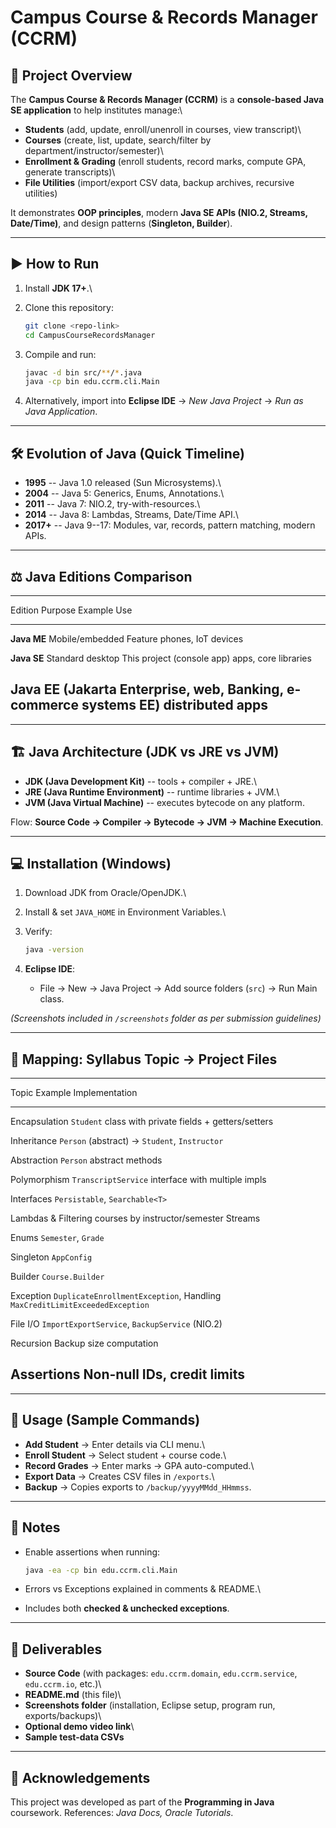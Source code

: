 # Campus Course & Records Manager (CCRM)

## 📌 Project Overview

The **Campus Course & Records Manager (CCRM)** is a **console-based Java
SE application** to help institutes manage:\
- **Students** (add, update, enroll/unenroll in courses, view
transcript)\
- **Courses** (create, list, update, search/filter by
department/instructor/semester)\
- **Enrollment & Grading** (enroll students, record marks, compute GPA,
generate transcripts)\
- **File Utilities** (import/export CSV data, backup archives, recursive
utilities)

It demonstrates **OOP principles**, modern **Java SE APIs (NIO.2,
Streams, Date/Time)**, and design patterns (**Singleton, Builder**).

------------------------------------------------------------------------

## ▶️ How to Run

1.  Install **JDK 17+**.\

2.  Clone this repository:

    ``` bash
    git clone <repo-link>
    cd CampusCourseRecordsManager
    ```

3.  Compile and run:

    ``` bash
    javac -d bin src/**/*.java
    java -cp bin edu.ccrm.cli.Main
    ```

4.  Alternatively, import into **Eclipse IDE** → *New Java Project* →
    *Run as Java Application*.

------------------------------------------------------------------------

## 🛠️ Evolution of Java (Quick Timeline)

-   **1995** -- Java 1.0 released (Sun Microsystems).\
-   **2004** -- Java 5: Generics, Enums, Annotations.\
-   **2011** -- Java 7: NIO.2, try-with-resources.\
-   **2014** -- Java 8: Lambdas, Streams, Date/Time API.\
-   **2017+** -- Java 9--17: Modules, var, records, pattern matching,
    modern APIs.

------------------------------------------------------------------------

## ⚖️ Java Editions Comparison

  -----------------------------------------------------------------------
  Edition              Purpose              Example Use
  -------------------- -------------------- -----------------------------
  **Java ME**          Mobile/embedded      Feature phones, IoT
                       devices              

  **Java SE**          Standard desktop     This project (console app)
                       apps, core libraries 

  **Java EE (Jakarta   Enterprise, web,     Banking, e-commerce systems
  EE)**                distributed apps     
  -----------------------------------------------------------------------

------------------------------------------------------------------------

## 🏗️ Java Architecture (JDK vs JRE vs JVM)

-   **JDK (Java Development Kit)** -- tools + compiler + JRE.\
-   **JRE (Java Runtime Environment)** -- runtime libraries + JVM.\
-   **JVM (Java Virtual Machine)** -- executes bytecode on any platform.

Flow: **Source Code → Compiler → Bytecode → JVM → Machine Execution**.

------------------------------------------------------------------------

## 💻 Installation (Windows)

1.  Download JDK from Oracle/OpenJDK.\

2.  Install & set `JAVA_HOME` in Environment Variables.\

3.  Verify:

    ``` bash
    java -version
    ```

4.  **Eclipse IDE**:

    -   File → New → Java Project → Add source folders (`src`) → Run
        Main class.

*(Screenshots included in `/screenshots` folder as per submission
guidelines)*

------------------------------------------------------------------------

## 🧩 Mapping: Syllabus Topic → Project Files

  -----------------------------------------------------------------------
  Topic           Example Implementation
  --------------- -------------------------------------------------------
  Encapsulation   `Student` class with private fields + getters/setters

  Inheritance     `Person` (abstract) → `Student`, `Instructor`

  Abstraction     `Person` abstract methods

  Polymorphism    `TranscriptService` interface with multiple impls

  Interfaces      `Persistable`, `Searchable<T>`

  Lambdas &       Filtering courses by instructor/semester
  Streams         

  Enums           `Semester`, `Grade`

  Singleton       `AppConfig`

  Builder         `Course.Builder`

  Exception       `DuplicateEnrollmentException`,
  Handling        `MaxCreditLimitExceededException`

  File I/O        `ImportExportService`, `BackupService`
  (NIO.2)         

  Recursion       Backup size computation

  Assertions      Non-null IDs, credit limits
  -----------------------------------------------------------------------

------------------------------------------------------------------------

## 🧪 Usage (Sample Commands)

-   **Add Student** → Enter details via CLI menu.\
-   **Enroll Student** → Select student + course code.\
-   **Record Grades** → Enter marks → GPA auto-computed.\
-   **Export Data** → Creates CSV files in `/exports`.\
-   **Backup** → Copies exports to `/backup/yyyyMMdd_HHmmss`.

------------------------------------------------------------------------

## 📝 Notes

-   Enable assertions when running:

    ``` bash
    java -ea -cp bin edu.ccrm.cli.Main
    ```

-   Errors vs Exceptions explained in comments & README.\

-   Includes both **checked & unchecked exceptions**.

------------------------------------------------------------------------

## 📂 Deliverables

-   **Source Code** (with packages: `edu.ccrm.domain`,
    `edu.ccrm.service`, `edu.ccrm.io`, etc.)\
-   **README.md** (this file)\
-   **Screenshots folder** (installation, Eclipse setup, program run,
    exports/backups)\
-   **Optional demo video link**\
-   **Sample test-data CSVs**

------------------------------------------------------------------------

## 🙏 Acknowledgements

This project was developed as part of the **Programming in Java**
coursework. References: *Java Docs, Oracle Tutorials*.
